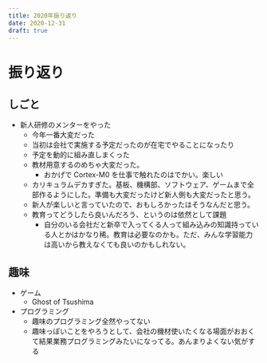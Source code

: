 ```yaml
---
title: 2020年振り返り
date: 2020-12-31
draft: true
---
```


# 振り返り

## しごと

* 新人研修のメンターをやった
  * 今年一番大変だった
  * 当初は会社で実施する予定だったのが在宅でやることになったり
  * 予定を動的に組み直しまくった
  * 教材用意するのめちゃ大変だった。
    * おかげで Cortex-M0 を仕事で触れたのはでかい。楽しい
  * カリキュラムデカすぎた。基板、機構部、ソフトウェア、ゲームまで全部作るようにした。準備も大変だったけど新人側も大変だったと思う。
  * 新人が楽しいと言っていたので、おもしろかったはそうなんだと思う。
  * 教育ってどうしたら良いんだろう、というのは依然として課題
    * 自分のいる会社だと新卒で入ってくる人って組み込みの知識持っている人とかはかなり稀。教育は必要なのかも。ただ、みんな学習能力は高いから教えなくても良いのかもしれない。

## 趣味

* ゲーム
  * Ghost of Tsushima
* プログラミング
  * 趣味のプログラミング全然やってない
  * 趣味っぽいことをやろうとして、会社の機材使いたくなる場面がおおくて結果業務プログラミングみたいになってる。あんまりよくない気がする